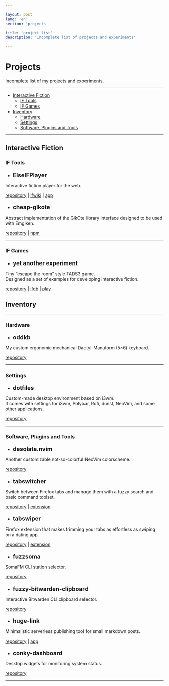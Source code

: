 ```yaml
---

layout: post
lang: 'en'
section: 'projects'

title: 'project list'
description: 'Incomplete list of projects and experiments'

---
```

<style>
h4 {
  font-size: 1.3em;
  margin-bottom: 0.5em;
  margin-top: 1em;
}
</style>

# Projects

Incomplete list of&nbsp;my&nbsp;projects and experiments.

---

- [Interactive Fiction](#interactive-fiction)
  - [IF Tools](#iftools)
  - [IF Games](#ifgames)
- [Inventory](#inventory)
  - [Hardware](#hardware)
  - [Settings](#settings)
  - [Software, Plugins and Tools](#software-plugins-and-tools)

---

## Interactive Fiction

### IF&nbsp;Tools
  - #### ElseIFPlayer
  Interactive fiction player for the web.

  <a href='https://github.com/He4eT/elseifplayer' target='_blank'>repository</a>
  | <a href='https://www.ifwiki.org/ElseIFPlayer' target='_blank'>ifwiki</a>
  | <a href='https://he4et.github.io/elseifplayer/' target='_blank'>app</a>

  - #### cheap-glkote
  Abstract implementation of&nbsp;the GlkOte library interface
  designed to&nbsp;be&nbsp;used with Emglken.

  <a href='https://github.com/He4eT/cheap-glkote' target='_blank'>repository</a>
  | <a href='https://www.npmjs.com/package/cheap-glkote' target='_blank'>npm</a>

---

### IF&nbsp;Games

  - #### yet another experiment
  Tiny “escape the room” style TADS3&nbsp;game.
  <br>Designed as&nbsp;a&nbsp;set of&nbsp;examples for developing interactive fiction.

  <a href='https://github.com/He4eT/yet-another-experiment' target='_blank'>repository</a>
  | <a href='https://ifdb.org/viewgame?id=rsssdo3anjpwnt6e' target='_blank'>ifdb</a>
  | <a href='https://he4et.github.io/elseifplayer/#/focus/https%3A%2F%2Fifarchive.org%2Fif-archive%2Fgames%2Ftads%2Fyet_another_experiment.t3/serika_dark/' target='_blank'>play</a>

## Inventory

---

### Hardware
  - #### oddkb
  My&nbsp;custom ergonomic mechanical Dactyl-Manuform (5&times;6) keyboard.

  <a href='https://github.com/He4eT/oddkb' target='_blank'>repository</a>

---

### Settings
  - #### dotfiles
  Custom-made desktop environment based on&nbsp;i3wm.
  <br>It&nbsp;comes with settings for
  i3wm, Polybar, Rofi, dunst, NeoVim, and some other applications.

  <a href='https://github.com/He4eT/dotfiles' target='_blank'>repository</a>

---

### Software, Plugins and Tools
  - #### desolate.nvim
  Another customizable not-so-colorful NeoVim colorscheme.

  <a href='https://github.com/He4eT/desolate.nvim' target='_blank'>repository</a>

  - #### tabswitcher
  Switch between Firefox tabs and manage them with a&nbsp;fuzzy search and basic command toolset.

  <a href='https://github.com/He4eT/tabswitcher' target='_blank'>repository</a>
  | <a href='https://addons.mozilla.org/en-GB/firefox/addon/tabswitcher/' target='_blank'>extension</a>

  - #### tabswiper
  Firefox extension that makes trimming your tabs as&nbsp;effortless as&nbsp;swiping on&nbsp;a&nbsp;dating app.

  <a href='https://github.com/He4eT/tabswiper' target='_blank'>repository</a>
  | <a href='https://addons.mozilla.org/en-GB/firefox/addon/tabswiper/' target='_blank'>extension</a>

  - #### fuzzsoma
  SomaFM CLI station selector.

  <a href='https://github.com/He4eT/fuzzsoma' target='_blank'>repository</a>

  - #### fuzzy-bitwarden-clipboard
  Interactive Bitwarden CLI clipboard selector.

  <a href='https://github.com/He4eT/fuzzy-bitwarden-clipboard' target='_blank'>repository</a>

  - #### huge-link
  Minimalistic serverless publishing tool for small markdown posts.

  <a href='https://github.com/He4eT/huge-link' target='_blank'>repository</a>
  | <a href='https://he4et.github.io/huge-link/' target='_blank'>app</a>

  - #### conky-dashboard
  Desktop widgets for monitoring system status.

  <a href='https://github.com/He4eT/conky-dashboard' target='_blank'>repository</a>

---
